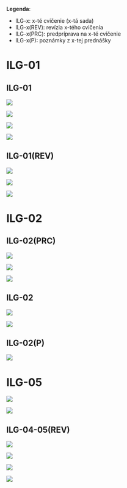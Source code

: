 **Legenda**:

- ILG-x: x-té cvičenie (x-tá sada)
- ILG-x(REV): revízia x-tého cvičenia
- ILG-x(PRC): predpríprava na x-té cvičenie
- ILG-x(P): poznámky z x-tej prednášky

# ILG-01

## ILG-01

![](img/img-01.jpg)

![](img/img-02.jpg)

![](img/img-03.jpg)

![](img/img-04.jpg)

## ILG-01(REV)

![](img/img-05.jpg)

![](img/img-06.jpg)

![](img/img-07.jpg)

# ILG-02

## ILG-02(PRC)

![](img/img-08.jpg)

![](img/img-09.jpg)

![](img/img-10.jpg)

## ILG-02

![](img/img-11.jpg)

![](img/img-12.jpg)

## ILG-02(P)

![](img/img-13.jpg)

# ILG-05

![](img/2024-10-14-ilg-5-1.png)

![](img/2024-10-14-ilg-5-2.png)

## ILG-04-05(REV)

![](img/2024-10-18-ilg-4-5-rev-1.png)

![](img/2024-10-18-ilg-4-5-rev-2.png)

![](img/2024-10-18-ilg-4-5-rev-3.png)

![](img/2024-10-18-ilg-4-5-rev-4.png)
